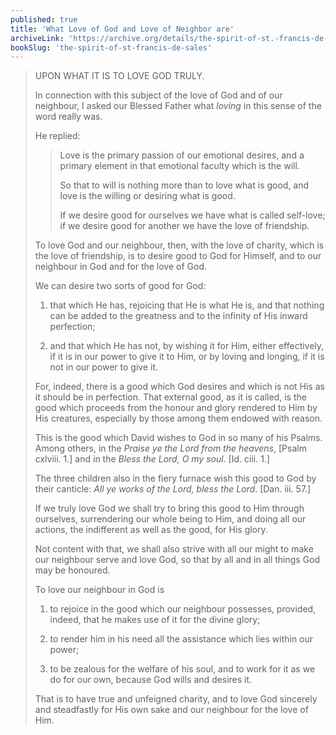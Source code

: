 ```yaml
---
published: true
title: 'What Love of God and Love of Neighbor are'
archiveLink: 'https://archive.org/details/the-spirit-of-st.-francis-de-sales/page/53?view=theater'
bookSlug: 'the-spirit-of-st-francis-de-sales'
---
```


> UPON WHAT IT IS TO LOVE GOD TRULY.
>
> In connection with this subject of the love of God and of our neighbour, I asked our Blessed Father what *loving* in this sense of the word really was.
>
> He replied:
>
>> Love is the primary passion of our emotional desires, and a primary element in that emotional faculty which is the will.
>>
>> So that to will is nothing more than to love what is good, and love is the willing or desiring what is good.
>>
>> If we desire good for ourselves we have what is called self-love; if we desire good for another we have the love of friendship.
>
> To love God and our neighbour, then, with the love of charity, which is the love of friendship, is to desire good to God for Himself, and to our neighbour in God and for the love of God.
>
> We can desire two sorts of good for God:
>
> 1. that which He has, rejoicing that He is what He is, and that nothing can be added to the greatness and to the infinity of His inward perfection;
>
> 2. and that which He has not, by wishing it for Him, either effectively, if it is in our power to give it to Him, or by loving and longing, if it is not in our power to give it.
>
> For, indeed, there is a good which God desires and which is not His as it should be in perfection. That external good, as it is called, is the good which proceeds from the honour and glory rendered to Him by His creatures, especially by those among them endowed with reason.
>
> This is the good which David wishes to God in so many of his Psalms. Among others, in the *Praise ye the Lord from the heavens*, [Psalm cxlviii. 1.] and in the *Bless the Lord, O my soul*. [Id. ciii. 1.]
>
> The three children also in the fiery furnace wish this good to God by their canticle: *All ye works of the Lord, bless the Lord*. [Dan. iii. 57.]
>
> If we truly love God we shall try to bring this good to Him through ourselves, surrendering our whole being to Him, and doing all our actions, the indifferent as well as the good, for His glory.
>
> Not content with that, we shall also strive with all our might to make our neighbour serve and love God, so that by all and in all things God may be honoured.
>
> To love our neighbour in God is
>
> 1. to rejoice in the good which our neighbour possesses, provided, indeed, that he makes use of it for the divine glory;
>
> 2. to render him in his need all the assistance which lies within our power;
>
> 3. to be zealous for the welfare of his soul, and to work for it as we do for our own, because God wills and desires it.
>
> That is to have true and unfeigned charity, and to love God sincerely and steadfastly for His own sake and our neighbour for the love of Him.
